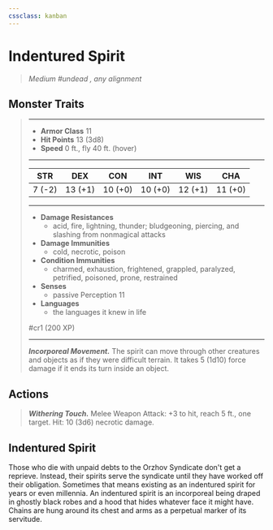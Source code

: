 ```yaml
---
cssclass: kanban
---
```


# Indentured Spirit
>*Medium #undead , any alignment*
## Monster Traits
>___
>- **Armor Class** 11
>- **Hit Points** 13 (3d8)
>- **Speed** 0 ft., fly 40 ft. (hover)
>___
>|STR|DEX|CON|INT|WIS|CHA|
>|:---:|:---:|:---:|:---:|:---:|:---:|
>|7 (-2)|13 (+1)|10 (+0)|10 (+0)|12 (+1)|11 (+0)|
>___
>- **Damage Resistances**
>	 - acid, fire, lightning, thunder; bludgeoning, piercing, and slashing from nonmagical attacks
>- **Damage Immunities**
>	 - cold, necrotic, poison
>- **Condition Immunities**
>	 - charmed, exhaustion, frightened, grappled, paralyzed, petrified, poisoned, prone, restrained
>- **Senses**
>	 - passive Perception 11
>- **Languages**
>	 - the languages it knew in life
>
> #cr1 (200 XP)
>___
>***Incorporeal Movement.*** The spirit can move through other creatures and objects as if they were difficult terrain. It takes 5 (1d10) force damage if it ends its turn inside an object.  
>
## Actions
>***Withering Touch.*** Melee Weapon Attack: +3 to hit, reach 5 ft., one target. Hit: 10 (3d6) necrotic damage.
## Indentured Spirit
Those who die with unpaid debts to the Orzhov Syndicate don't get a reprieve. Instead, their spirits serve the syndicate until they have worked off their obligation. Sometimes that means existing as an indentured spirit for years or even millennia.
An indentured spirit is an incorporeal being draped in ghostly black robes and a hood that hides whatever face it might have. Chains are hung around its chest and arms as a perpetual marker of its servitude.